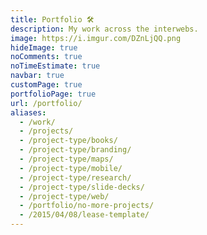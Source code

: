 ```yaml
---
title: Portfolio 🛠️
description: My work across the interwebs.
image: https://i.imgur.com/DZnLjQQ.png
hideImage: true
noComments: true
noTimeEstimate: true
navbar: true
customPage: true
portfolioPage: true
url: /portfolio/
aliases:
  - /work/
  - /projects/
  - /project-type/books/
  - /project-type/branding/
  - /project-type/maps/
  - /project-type/mobile/
  - /project-type/research/
  - /project-type/slide-decks/
  - /project-type/web/
  - /portfolio/no-more-projects/
  - /2015/04/08/lease-template/
---
```

